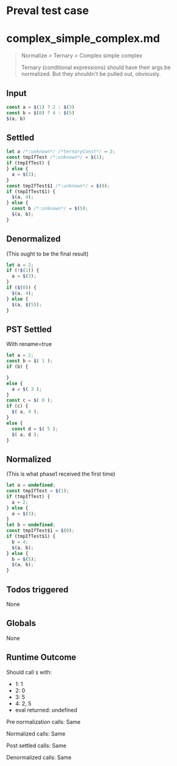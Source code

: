 # Preval test case

# complex_simple_complex.md

> Normalize > Ternary > Complex simple complex
>
> Ternary (conditional expressions) should have their args be normalized. But they shouldn't be pulled out, obviously.

## Input

`````js filename=intro
const a = $(1) ? 2 : $(3)
const b = $(0) ? 4 : $(5)
$(a, b)
`````


## Settled


`````js filename=intro
let a /*:unknown*/ /*ternaryConst*/ = 2;
const tmpIfTest /*:unknown*/ = $(1);
if (tmpIfTest) {
} else {
  a = $(3);
}
const tmpIfTest$1 /*:unknown*/ = $(0);
if (tmpIfTest$1) {
  $(a, 4);
} else {
  const b /*:unknown*/ = $(5);
  $(a, b);
}
`````


## Denormalized
(This ought to be the final result)

`````js filename=intro
let a = 2;
if (!$(1)) {
  a = $(3);
}
if ($(0)) {
  $(a, 4);
} else {
  $(a, $(5));
}
`````


## PST Settled
With rename=true

`````js filename=intro
let a = 2;
const b = $( 1 );
if (b) {

}
else {
  a = $( 3 );
}
const c = $( 0 );
if (c) {
  $( a, 4 );
}
else {
  const d = $( 5 );
  $( a, d );
}
`````


## Normalized
(This is what phase1 received the first time)

`````js filename=intro
let a = undefined;
const tmpIfTest = $(1);
if (tmpIfTest) {
  a = 2;
} else {
  a = $(3);
}
let b = undefined;
const tmpIfTest$1 = $(0);
if (tmpIfTest$1) {
  b = 4;
  $(a, b);
} else {
  b = $(5);
  $(a, b);
}
`````


## Todos triggered


None


## Globals


None


## Runtime Outcome


Should call `$` with:
 - 1: 1
 - 2: 0
 - 3: 5
 - 4: 2, 5
 - eval returned: undefined

Pre normalization calls: Same

Normalized calls: Same

Post settled calls: Same

Denormalized calls: Same
